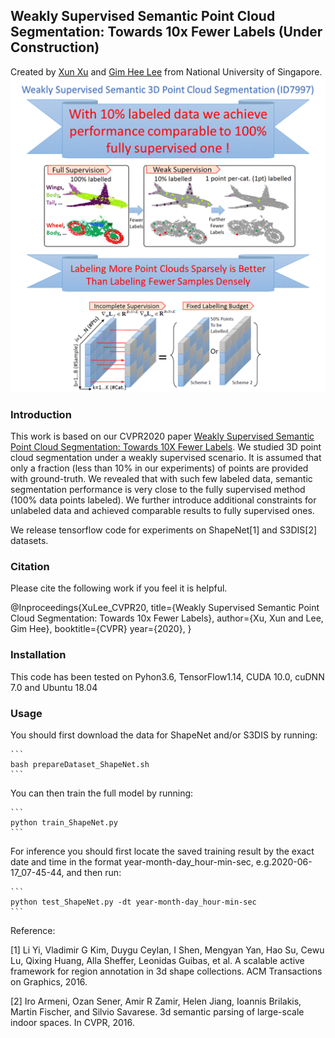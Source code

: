 ## Weakly Supervised Semantic Point Cloud Segmentation: Towards 10x Fewer Labels (Under Construction)
Created by <a href="http://xu-xun.com" target="_blank">Xun Xu</a> and <a href="https://www.comp.nus.edu.sg/~leegh/" target="_blank">Gim Hee Lee</a> from National University of Singapore.
![prediction example](./doc/teaser.gif)

### Introduction
This work is based on our CVPR2020 paper <a href="https://arxiv.org/abs/2004.04091">Weakly Supervised Semantic Point Cloud Segmentation: Towards 10X Fewer Labels</a>. We studied 3D point cloud segmentation under a weakly supervised scenario. It is assumed that only a fraction (less than 10% in our experiments) of points are provided with ground-truth. We revealed that with such few labeled data, semantic segmentation performance is very close to the fully supervised method (100% data points labeled). We further introduce additional constraints for unlabeled data and achieved comparable results to fully supervised ones.

We release tensorflow code for experiments on ShapeNet[1] and S3DIS[2] datasets.

### Citation
Please cite the following work if you feel it is helpful.

@Inproceedings{XuLee_CVPR20,
title={Weakly Supervised Semantic Point Cloud Segmentation: Towards 10x Fewer Labels},
author={Xu, Xun and Lee, Gim Hee},
booktitle={CVPR}
year={2020},
}

### Installation
This code has been tested on Pyhon3.6, TensorFlow1.14, CUDA 10.0, cuDNN 7.0 and Ubuntu 18.04

### Usage
You should first download the data for ShapeNet and/or S3DIS by running:

	```
	bash prepareDataset_ShapeNet.sh
	```

You can then train the full model by running:

	```
	python train_ShapeNet.py
	```

For inference you should first locate the saved training result by the exact date and time in the format year-month-day_hour-min-sec, e.g.2020-06-17_07-45-44, and then run:

	```
	python test_ShapeNet.py -dt year-month-day_hour-min-sec
	``` 


Reference:

[1] Li Yi, Vladimir G Kim, Duygu Ceylan, I Shen, Mengyan Yan, Hao Su, Cewu Lu, Qixing Huang, Alla Sheffer, Leonidas Guibas, et al. A scalable active framework for region annotation in 3d shape collections. ACM Transactions on Graphics, 2016.

[2] Iro Armeni, Ozan Sener, Amir R Zamir, Helen Jiang, Ioannis Brilakis, Martin Fischer, and Silvio Savarese. 3d semantic parsing of large-scale indoor spaces. In CVPR, 2016.
